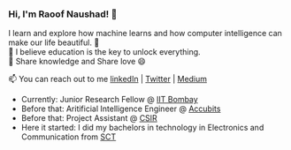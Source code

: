 ### Hi, I'm Raoof Naushad! 👋
I learn and explore how machine learns and how computer intelligence can make our life beautiful. 🔭 \
💬 I believe education is the key to unlock everything.\
👯 Share knowledge and Share love 😄

📫 You can reach out to me 
[linkedIn](https://www.linkedin.com/in/raoof-naushad-378432106/) | [Twitter](https://twitter.com/raoof_naushad) |  [Medium](https://medium.com/@raoofnaushad7) 

  * Currently: Junior Research Fellow @ [IIT Bombay](https://www.iitb.ac.in/)
  * Before that: Aritificial Intelligence Engineer @ [Accubits](https://accubits.com/)
  * Before that: Project Assistant @ [CSIR](https://www.niist.res.in/english/)
  * Here it started: I did my bachelors in technology in Electronics and Communication from [SCT](https://www.sctce.ac.in/)

